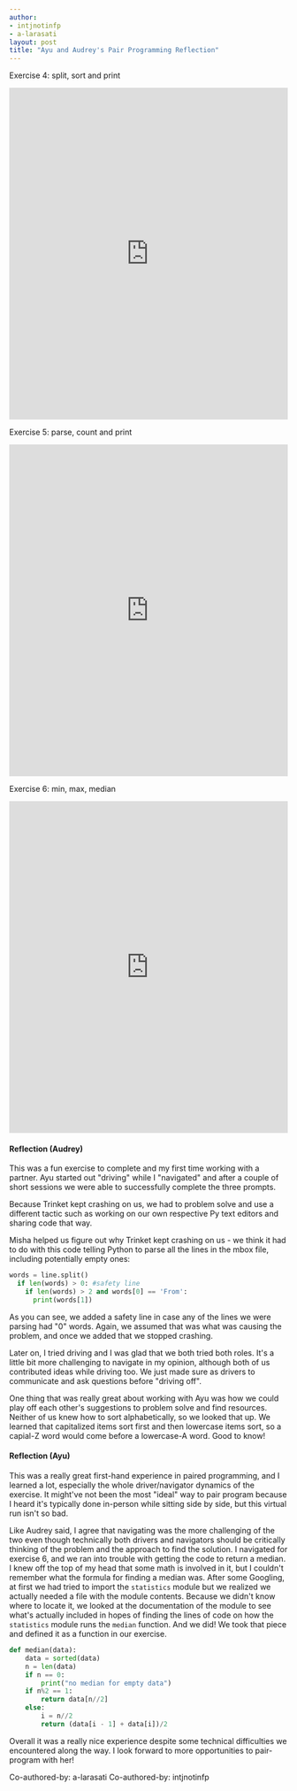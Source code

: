 ```yaml
---
author:
- intjnotinfp
- a-larasati
layout: post
title: "Ayu and Audrey's Pair Programming Reflection"
---
```


Exercise 4: split, sort and print
<iframe src="https://trinket.io/embed/python/56af39fdd2" width="100%" height="600" frameborder="0" marginwidth="0" marginheight="0" allowfullscreen></iframe>

Exercise 5: parse, count and print
<iframe src="https://trinket.io/embed/python/96bd83d641" width="100%" height="600" frameborder="0" marginwidth="0" marginheight="0" allowfullscreen></iframe>

Exercise 6: min, max, median
<iframe src="https://trinket.io/embed/python/f2528c4e15" width="100%" height="600" frameborder="0" marginwidth="0" marginheight="0" allowfullscreen></iframe>

#### Reflection (Audrey) 

This was a fun exercise to complete and my first time working with a partner. Ayu started out "driving" while I "navigated" and after a couple of short sessions we were able to successfully complete the three prompts.

Because Trinket kept crashing on us, we had to problem solve and use a different tactic such as working on our own respective Py text editors and sharing code that way.

Misha helped us figure out why Trinket kept crashing on us - we think it had to do with this code telling Python to parse all the lines in the mbox file, including potentially empty ones:

```python
words = line.split()
  if len(words) > 0: #safety line
    if len(words) > 2 and words[0] == 'From':
      print(words[1])
```
     
As you can see, we added a safety line in case any of the lines we were parsing had "0" words. Again, we assumed that was what was causing the problem, and once we added that we stopped crashing.

Later on, I tried driving and I was glad that we both tried both roles. It's a little bit more challenging to navigate in my opinion, although both of us contributed ideas while driving too. We just made sure as drivers to communicate and ask questions before "driving off". 

One thing that was really great about working with Ayu was how we could play off each other's suggestions to problem solve and find resources. Neither of us knew how to sort alphabetically, so we looked that up. We learned that capitalized items sort first and then lowercase items sort, so a capial-Z word would come before a lowercase-A word. Good to know!

#### Reflection (Ayu)

This was a really great first-hand experience in paired programming, and I learned a lot, especially the whole driver/navigator dynamics of the exercise. It might've not been the most "ideal" way to pair program because I heard it's typically done in-person while sitting side by side, but this virtual run isn't so bad. 

Like Audrey said, I agree that navigating was the more challenging of the two even though technically both drivers and navigators should be critically thinking of the problem and the approach to find the solution. I navigated for exercise 6, and we ran into trouble with getting the code to return a median. I knew off the top of my head that some math is involved in it, but I couldn't remember what the formula for finding a median was. After some Googling, at first we had tried to import the `statistics` module but we realized we actually needed a file with the module contents. Because we didn't know where to locate it, we looked at the documentation of the module to see what's actually included in hopes of finding the lines of code on how the `statistics` module runs the `median` function. And we did! We took that piece and defined it as a function in our exercise.

```python
def median(data):
    data = sorted(data)
    n = len(data)
    if n == 0:
        print("no median for empty data")
    if n%2 == 1:
        return data[n//2]
    else:
        i = n//2
        return (data[i - 1] + data[i])/2
```

Overall it was a really nice experience despite some technical difficulties we encountered along the way. I look forward to more opportunities to pair-program with her!


Co-authored-by: a-larasati
Co-authored-by: intjnotinfp
